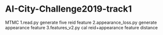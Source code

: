 # AI-City-Challenge2019-track1
MTMC
1.read.py   generate five reid feature
2.appearance_loss.py   generate appearance feature
3.features_v2.py cal reid+appearance feature distance
